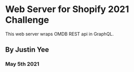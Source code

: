# Web Server for Shopify 2021 Challenge

This web server wraps OMDB REST api in GraphQL.

## By Justin Yee
### May 5th 2021